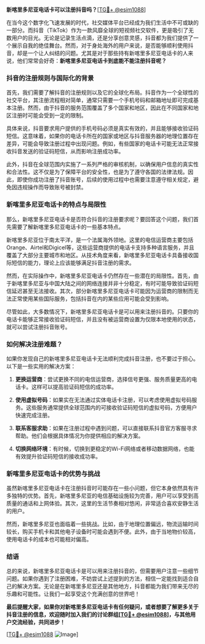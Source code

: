 **新喀里多尼亚电话卡可以注册抖音吗？**[[TG💪+ @esim1088](https://t.me/s/esim1088)]

在当今这个数字化飞速发展的时代，社交媒体平台已经成为我们生活中不可或缺的一部分。而抖音（TikTok）作为一款风靡全球的短视频社交软件，更是吸引了无数用户的目光。无论是记录生活点滴，还是分享创意灵感，抖音都为我们提供了一个展示自我的绝佳舞台。然而，对于身处海外的用户来说，是否能够顺利使用抖音，却是一个让人纠结的问题。尤其是对于那些持有新喀里多尼亚电话卡的人来说，他们常常会好奇：**新喀里多尼亚电话卡到底能不能注册抖音呢？**

### 抖音的注册规则与国际化的背景

首先，我们需要了解抖音的注册规则以及它的全球化布局。抖音作为一个全球性的社交平台，其注册流程相对简单，通常只需要一个手机号码和邮箱地址即可完成基本注册。然而，由于抖音的服务范围覆盖了多个国家和地区，因此在不同国家和地区注册时可能会受到一定的限制。

具体来说，抖音要求用户提供的手机号码必须是真实有效的，并且能够接收验证码短信。这意味着，如果你的电话卡所在的国家或地区与抖音服务器的地理位置存在差异，可能会导致注册过程中出现问题。例如，有些国家的电话卡可能无法正常接收抖音发送的验证码短信，从而影响注册成功率。

此外，抖音在全球范围内实施了一系列严格的审核机制，以确保用户信息的真实性和合法性。这不仅是为了保障平台的安全性，也是为了遵守各国的法律法规。因此，即使你成功注册了抖音账号，后续的使用过程中也需要注意遵守相关规定，避免因违规操作而导致账号被封禁。

### 新喀里多尼亚电话卡的特点与局限性

那么，新喀里多尼亚电话卡是否符合抖音的注册要求呢？要回答这个问题，我们首先需要了解新喀里多尼亚电话卡的一些基本特点。

新喀里多尼亚位于南太平洋，是一个法属海外领地。这里的电信运营商主要包括Orange、Airtel和Digicel等，这些运营商提供的电话卡支持多种语言服务，并且覆盖了大部分主要城市和地区。从技术角度来看，新喀里多尼亚电话卡具备接收国际短信的能力，理论上应该能够满足抖音注册的需求。

然而，在实际操作中，新喀里多尼亚电话卡仍然存在一些潜在的局限性。首先，由于新喀里多尼亚与中国大陆之间的网络连接并非十分稳定，有时可能导致验证码短信延迟甚至无法接收。其次，部分新喀里多尼亚电话卡可能因为运营商的限制而无法正常使用某些国际服务，包括抖音在内的某些应用可能会受到影响。

尽管如此，大多数情况下，新喀里多尼亚电话卡是可以用来注册抖音的。只要你的电话卡能够正常接收验证码短信，并且没有被运营商设置为仅限本地使用的状态，就可以尝试注册抖音账号。

### 如何解决注册难题？

如果你发现自己的新喀里多尼亚电话卡无法顺利完成抖音注册，也不要过于担心。以下是一些实用的解决方案：

1. **更换运营商**：尝试更换不同的电信运营商，选择信号更强、服务质量更高的电话卡。这样可以提高验证码短信的成功率。
   
2. **使用虚拟号码**：如果实在无法通过实体电话卡注册，可以考虑使用虚拟号码服务。这些服务通常提供全球范围内的可接收验证码短信的虚拟号码，方便用户快速完成注册。

3. **联系客服求助**：如果在注册过程中遇到问题，可以直接联系抖音官方客服寻求帮助。他们会根据具体情况为你提供相应的解决方案。

4. **切换网络环境**：有时候，切换到更稳定的Wi-Fi网络或者移动数据网络，也能有效提升验证码短信的接收成功率。

### 新喀里多尼亚电话卡的优势与挑战

虽然新喀里多尼亚电话卡在注册抖音时可能存在一些小问题，但它本身依然具有许多独特的优势。首先，新喀里多尼亚的电信基础设施较为完善，用户可以享受到高质量的通话和上网体验。其次，这里的生活节奏相对悠闲，非常适合喜欢安静生活的用户。

然而，新喀里多尼亚也面临着一些挑战。比如，由于地理位置偏远，物流运输时间较长，购买手机卡和其他电子设备时可能会遇到不便。此外，由于当地物价较高，使用电话卡的成本也可能相对偏高。

### 结语

总的来说，新喀里多尼亚电话卡是可以用来注册抖音的，但需要用户注意一些细节问题。如果你遇到了注册困难，不妨尝试上述提到的方法，相信一定能找到适合自己的解决方案。无论是在新喀里多尼亚还是其他地方，抖音都能为我们带来无尽的乐趣和可能性。让我们一起享受这个充满创意的世界吧！

**最后提醒大家，如果你对新喀里多尼亚电话卡有任何疑问，或者想要了解更多关于抖音注册的信息，欢迎随时加入我们的讨论群组[[TG💪+ @esim1088](https://t.me/s/esim1088)]，与其他用户交流经验，共同进步！**

[[TG💪+ @esim1088](https://t.me/s/esim1088) ![Image](https://i.postimg.cc/4NQfJmqS/Snipaste-2025-05-13-00-14-12.png)]